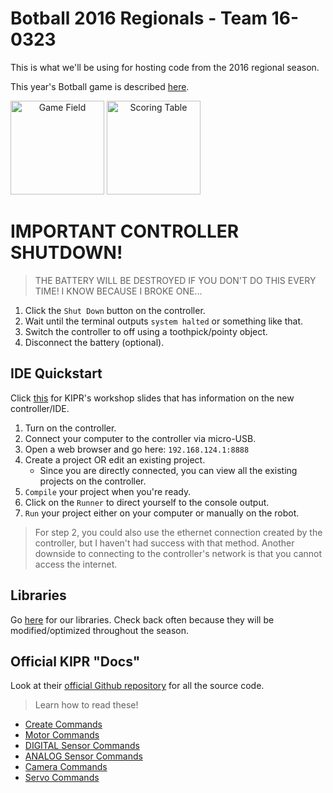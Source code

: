 # Botball 2016 Regionals - Team 16-0323

This is what we'll be using for hosting code from the 2016 regional season.

This year's Botball game is described [here](http://homebase.kipr.org/2014/mod/resource/view.php?id=888).

<img src="https://raw.githubusercontent.com/justinvyu/botball-2016/master/images/field.png" alt="Game Field" style="width: 150px; max-width: 150px; text-align: center;"/>
<img src="https://raw.githubusercontent.com/justinvyu/botball-2016/master/images/scoring.png" alt="Scoring Table" style="max-width: 150px; width: 150px; text-align: center;"/>

# IMPORTANT CONTROLLER SHUTDOWN!

> THE BATTERY WILL BE DESTROYED IF YOU DON'T DO THIS EVERY TIME! I KNOW BECAUSE I BROKE ONE...

1. Click the `Shut Down` button on the controller.
2. Wait until the terminal outputs `system halted` or something like that.
3. Switch the controller to off using a toothpick/pointy object.
4. Disconnect the battery (optional).

## IDE Quickstart

Click [this](http://homebase.kipr.org/2014/mod/resource/view.php?id=885) for KIPR's workshop slides that has information on the new controller/IDE.

1. Turn on the controller.
2. Connect your computer to the controller via micro-USB.
3. Open a web browser and go here: `192.168.124.1:8888`
4. Create a project OR edit an existing project.
   - Since you are directly connected, you can view all the existing projects on the controller.
5. `Compile` your project when you're ready.
6. Click on the `Runner` to direct yourself to the console output.
7. `Run` your project either on your computer or manually on the robot.

> For step 2, you could also use the ethernet connection created by the
> controller, but I haven't had success with that method. Another downside to
> connecting to the controller's network is that you cannot access the internet.

## Libraries

Go [here](https://github.com/justinvyu/botball) for our libraries. Check back often
because they will be modified/optimized throughout the season.

## Official KIPR "Docs"

Look at their [official Github repository](https://github.com/kipr/libwallaby) for all the source code.

> Learn how to read these!

- [Create Commands](https://github.com/kipr/libwallaby/blob/master/src/create_c.cpp)
- [Motor Commands](https://github.com/kipr/libwallaby/blob/master/src/motors_c.cpp)
- [DIGITAL Sensor Commands](https://github.com/kipr/libwallaby/blob/master/src/digital_c.cpp)
- [ANALOG Sensor Commands](https://github.com/kipr/libwallaby/blob/master/src/analog_c.cpp)
- [Camera Commands](https://github.com/kipr/libwallaby/blob/master/src/camera_c.cpp)
- [Servo Commands](https://github.com/kipr/libwallaby/blob/master/src/servo_c.cpp)
